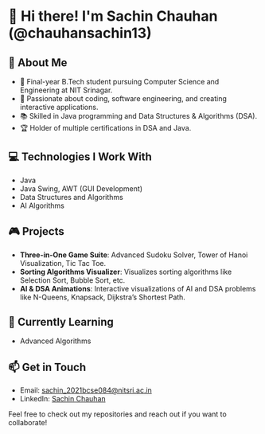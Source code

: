 
# 👋 Hi there! I'm Sachin Chauhan (@chauhansachin13)

## 🚀 About Me
- 🌱 Final-year B.Tech student pursuing Computer Science and Engineering at NIT Srinagar.
- 👀 Passionate about coding, software engineering, and creating interactive applications.
- 📚 Skilled in Java programming and Data Structures & Algorithms (DSA).
- 🏆 Holder of multiple certifications in DSA and Java.

## 💻 Technologies I Work With
- Java
- Java Swing, AWT (GUI Development)
- Data Structures and Algorithms
- AI Algorithms

## 🎮 Projects
- **Three-in-One Game Suite**: Advanced Sudoku Solver, Tower of Hanoi Visualization, Tic Tac Toe.
- **Sorting Algorithms Visualizer**: Visualizes sorting algorithms like Selection Sort, Bubble Sort, etc.
- **AI & DSA Animations**: Interactive visualizations of AI and DSA problems like N-Queens, Knapsack, Dijkstra’s Shortest Path.

## 🌱 Currently Learning
- Advanced Algorithms

## 📫 Get in Touch
- Email: sachin_2021bcse084@nitsri.ac.in
- LinkedIn: [Sachin Chauhan](https://www.linkedin.com/in/sachin-chauhan-212631297/)

Feel free to check out my repositories and reach out if you want to collaborate!
```
